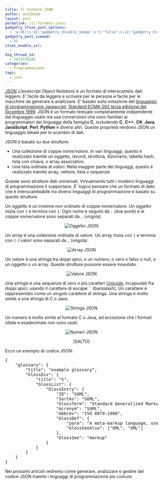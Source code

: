 ```yaml
---
title: Il formato JSON
author: unnikked
layout: post
permalink: /il-formato-json/
gadgetry_tfuse_post_options:
  - 'a:56:{s:22:"gadgetry_disable_image";s:5:"false";s:22:"gadgetry_disable_video";s:5:"false";s:26:"gadgetry_disable_post_meta";s:5:"false";s:23:"gadgetry_disable_author";s:5:"false";s:31:"gadgetry_disable_published_date";s:5:"false";s:24:"gadgetry_disable_coments";s:5:"false";s:28:"gadgetry_disable_author_info";s:5:"false";s:19:"gadgetry_page_title";s:13:"default_title";s:21:"gadgetry_custom_title";s:0:"";s:21:"gadgetry_single_image";s:65:"/wp-content/uploads/2013/12/Screenshot-from-2013-12-28-153717.png";s:30:"gadgetry_single_img_dimensions";a:2:{i:0;s:3:"586";i:1;s:3:"319";}s:28:"gadgetry_single_img_position";s:9:"alignleft";s:24:"gadgetry_thumbnail_image";s:65:"/wp-content/uploads/2013/12/Screenshot-from-2013-12-28-153717.png";s:27:"gadgetry_thumbnail_position";s:7:"noalign";s:19:"gadgetry_video_link";s:0:"";s:25:"gadgetry_video_dimensions";a:2:{i:0;s:3:"590";i:1;s:3:"191";}s:23:"gadgetry_video_position";s:10:"alignright";s:23:"gadgetry_header_element";s:7:"without";s:22:"gadgetry_select_slider";s:2:"-1";s:17:"gadgetry_page_map";s:0:"";s:25:"gadgetry_content_ads_post";s:4:"true";s:21:"gadgetry_top_ad_space";s:5:"false";s:21:"gadgetry_top_ad_image";s:0:"";s:19:"gadgetry_top_ad_url";s:0:"";s:23:"gadgetry_top_ad_adsense";s:0:"";s:28:"gadgetry_bfcontent_ads_space";s:5:"false";s:23:"gadgetry_bfcontent_type";s:5:"image";s:25:"gadgetry_bfcontent_number";s:3:"one";s:29:"gadgetry_bfcontent_ads_image1";s:0:"";s:27:"gadgetry_bfcontent_ads_url1";s:0:"";s:31:"gadgetry_bfcontent_ads_adsense1";s:0:"";s:29:"gadgetry_bfcontent_ads_image2";s:0:"";s:27:"gadgetry_bfcontent_ads_url2";s:0:"";s:31:"gadgetry_bfcontent_ads_adsense2";s:0:"";s:29:"gadgetry_bfcontent_ads_image3";s:0:"";s:27:"gadgetry_bfcontent_ads_url3";s:0:"";s:31:"gadgetry_bfcontent_ads_adsense3";s:0:"";s:29:"gadgetry_bfcontent_ads_image4";s:0:"";s:27:"gadgetry_bfcontent_ads_url4";s:0:"";s:31:"gadgetry_bfcontent_ads_adsense4";s:0:"";s:29:"gadgetry_bfcontent_ads_image5";s:0:"";s:27:"gadgetry_bfcontent_ads_url5";s:0:"";s:31:"gadgetry_bfcontent_ads_adsense5";s:0:"";s:29:"gadgetry_bfcontent_ads_image6";s:0:"";s:27:"gadgetry_bfcontent_ads_url6";s:0:"";s:31:"gadgetry_bfcontent_ads_adsense6";s:0:"";s:29:"gadgetry_bfcontent_ads_image7";s:0:"";s:27:"gadgetry_bfcontent_ads_url7";s:0:"";s:31:"gadgetry_bfcontent_ads_adsense7";s:0:"";s:19:"gadgetry_hook_space";s:5:"false";s:19:"gadgetry_hook_image";s:0:"";s:17:"gadgetry_hook_url";s:0:"";s:21:"gadgetry_hook_adsense";s:0:"";s:25:"gadgetry_content_subtitle";s:0:"";s:20:"gadgetry_content_top";s:0:"";s:23:"gadgetry_content_bottom";s:0:"";}'
gadgetry_post_viewed:
  - 55
itsec_enable_ssl:
  - 
dsq_thread_id:
  - 2078376286
categories:
  - Programmazione
tags:
  - json
---
```

<div align="center">
  <!-- unnikked - responsive - header --><ins class="adsbygoogle" style="display:block" data-ad-client="ca-pub-3846608868139288" data-ad-slot="2778724254" data-ad-format="auto"></ins>
</div>

  


<a href="http://json.org/" title="JSON Home Page" target="_blank">JSON</a> (*Javascript Object Notation*) è un formato di interscambio dati leggero. E&#8217; facile da leggere e scrivere per le persone e facile per le macchine da generare e analizzare. E&#8217; basato sulla notazione del <a href="http://javascript.crockford.com/" title="Javascript Programming Language" target="_blank">linguaggio di programmazione Javascript</a>, <a href="http://www.ecma-international.org/publications/files/ecma-st/ECMA-262.pdf" title="Standard ECMA" target="_blank">Standard ECMA-262 terza edizione del Dicembre 1999</a>. JSON è un formato testuale completamente indipendente dal linguaggio usato ma usa convenzioni che sono familiari ai programmatori dei linguaggi della famiglia **C**, includendo **C**, **C++**, **C#**, **Java**, **JavaScript**, **Perl**, **Python** e diversi altri. Queste proprietà rendono JSON un linguaggio ideale per lo scambio di dati.

JSON è basato su due strutture: 

  * Una collezione di coppie *nome/valore*. In vari linguaggi, questo è realizzato tramite un oggetto, record, struttura, dizionario, tabella hash, lista con chiave, o array associativo. 
  * Una lista ordinata di *valori*. Nella maggior parte dei linguaggi, questo è realizzato tramite array, vettore, lista o sequenze.

Queste sono strutture dati universali. Virtualmente tutti i moderni linguaggi di programmazione li supportano. E&#8217; logico pensare che un formato di dato che è interscambiabile tra diversi linguaggi di programmazione è basato su queste strutture.

Un *oggetto* è un insieme non ordinato di coppie nome/valore. Un oggetto inizia con `{` e termina con `}`. Ogni nome è seguito da `:` (due punti) e le coppie nome/valore sono separati da `,` (virgola).

<p align="center">
  <img src="http://www.json.org/object.gif" alt="Oggetto JSON" />
</p>

Un *array* è una collezione ordinata di valore. Un array inizia con `[` e termina con `]`. I valori sono separati da `,` (virgola).

<p align="center">
  <img src="http://www.json.org/array.gif" alt="Array JSON" />
</p>

Un *valore* è una stringa tra doppi apici, o un numero, o vero o falso o null, o un oggetto o un array. Queste strutture possono essere innestate.

<p align="center">
  <img src="http://www.json.org/value.gif" alt="Valore JSON" />
</p>

Una *stringa* è una sequenza di zero o più caratteri <a href="http://it.wikipedia.org/wiki/Unicode" title="Standard Unicode" target="_blank">Unicode</a>, incapsulati fra doppi apici, usando il carattere di escape `` (backslash). Un carattere è rappresentato come un singolo carattere di stringa. Una stringa è molto simile a una stringa di C o Java.

<p align="center">
  <img src="http://www.json.org/string.gif" alt="Stringa JSON" />
</p>

Un numero è molto simile al formato C o Java, ad eccezione che i formati ottale e esadecimale non sono usati.

<p align="center">
  <img src="http://www.json.org/number.gif" alt="Numeri JSON" />
</p>

<p align="center">
  [SALTO] 
  
  <p>
    Ecco un esempio di codice JSON:
  </p>
  
  <pre class="lang:js decode:true " >{
    "glossary": {
        "title": "example glossary",
		"GlossDiv": {
            "title": "S",
			"GlossList": {
                "GlossEntry": {
                    "ID": "SGML",
					"SortAs": "SGML",
					"GlossTerm": "Standard Generalized Markup Language",
					"Acronym": "SGML",
					"Abbrev": "ISO 8879:1986",
					"GlossDef": {
                        "para": "A meta-markup language, used to create markup languages such as DocBook.",
						"GlossSeeAlso": ["GML", "XML"]
                    },
					"GlossSee": "markup"
                }
            }
        }
    }
}</pre>
  
  <p>
    Nei prossimi articoli vedremo come generare, analizzare e gestire del codice JSON tramite i linguaggi di programmazione più comuni.
  </p>
  
  <br />
  
  <div align="center">
    <!-- unnikked - responsive - footer --><ins class="adsbygoogle" style="display:block" data-ad-client="ca-pub-3846608868139288" data-ad-slot="4255457452" data-ad-format="auto"></ins>
  </div>